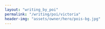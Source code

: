 ```yaml
---
layout: "writing_by_poi"
permalink: "/writing/poi/victoria"
header-img: "assets/owner/hero/pois-bg.jpg"
---
```

